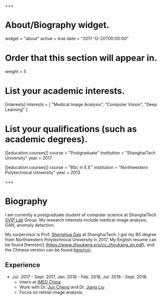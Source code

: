 +++
# About/Biography widget.
widget = "about"
active = true
date = "2017-12-20T00:00:00"

# Order that this section will appear in.
weight = 5

# List your academic interests.
[interests]
  interests = [
    "Medical Image Analysis",
    "Computer Vision",
    "Deep Learning"
  ]

# List your qualifications (such as academic degrees).
[[education.courses]]
  course = "Postgraduate"
  institution = "ShanghaiTech University"
  year = 2017

[[education.courses]]
  course = "BSc in E.E"
  institution = "Northwestern Polytechnical University"
  year = 2013
 
+++

# Biography

I am currently a postgraduate student of computer science at ShangtaiTech
[SVIP Lab](https://svip-lab.github.io/) Group. My research interests include medical image analysis, GAN, anomaly detection.

My surpervisor is Prof. [Shenghua Gao](http://sist.shanghaitech.edu.cn/2018/0502/c2739a24311/page.htm) at ShanghaiTech.
I got my BS degree from Northwestern Polytechnical University in 2017. My English resume can be found [here(en)]
(https://www.zhoukang.pro/cv_zhoukang_en.pdf), and the Chinese version can be found
 [here(cn)](https://www.zhoukang.pro/cv_zhoukang_cn.pdf).

## Experience

- Jul. 2017 - Sept. 2017, Jan. 2018 - Feb. 2018, Jul. 2018 - Sept. 2018.
    - Intern at [iMED China](http://imed.nimte.ac.cn/).
    - Work with Dr. [Jun Cheng](http://imed.nimte.ac.cn/view-10870.html) and Dr. [Jiang Liu](http://imed.nimte.ac.cn/view-9458.html)
    - Focus on retinal image analysis.

